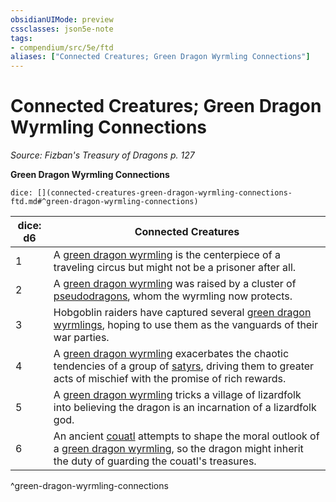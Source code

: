 ```yaml
---
obsidianUIMode: preview
cssclasses: json5e-note
tags:
- compendium/src/5e/ftd
aliases: ["Connected Creatures; Green Dragon Wyrmling Connections"]
---
```

# Connected Creatures; Green Dragon Wyrmling Connections
*Source: Fizban's Treasury of Dragons p. 127* 

**Green Dragon Wyrmling Connections**

`dice: [](connected-creatures-green-dragon-wyrmling-connections-ftd.md#^green-dragon-wyrmling-connections)`

| dice: d6 | Connected Creatures |
|----------|---------------------|
| 1 | A [green dragon wyrmling](2-Mechanics/CLI/bestiary/dragon/green-dragon-wyrmling.md) is the centerpiece of a traveling circus but might not be a prisoner after all. |
| 2 | A [green dragon wyrmling](2-Mechanics/CLI/bestiary/dragon/green-dragon-wyrmling.md) was raised by a cluster of [pseudodragons](2-Mechanics/CLI/bestiary/dragon/pseudodragon.md), whom the wyrmling now protects. |
| 3 | Hobgoblin raiders have captured several [green dragon wyrmlings](2-Mechanics/CLI/bestiary/dragon/green-dragon-wyrmling.md), hoping to use them as the vanguards of their war parties. |
| 4 | A [green dragon wyrmling](2-Mechanics/CLI/bestiary/dragon/green-dragon-wyrmling.md) exacerbates the chaotic tendencies of a group of [satyrs](2-Mechanics/CLI/bestiary/fey/satyr.md), driving them to greater acts of mischief with the promise of rich rewards. |
| 5 | A [green dragon wyrmling](2-Mechanics/CLI/bestiary/dragon/green-dragon-wyrmling.md) tricks a village of lizardfolk into believing the dragon is an incarnation of a lizardfolk god. |
| 6 | An ancient [couatl](2-Mechanics/CLI/bestiary/celestial/couatl.md) attempts to shape the moral outlook of a [green dragon wyrmling](2-Mechanics/CLI/bestiary/dragon/green-dragon-wyrmling.md), so the dragon might inherit the duty of guarding the couatl's treasures. |
^green-dragon-wyrmling-connections
